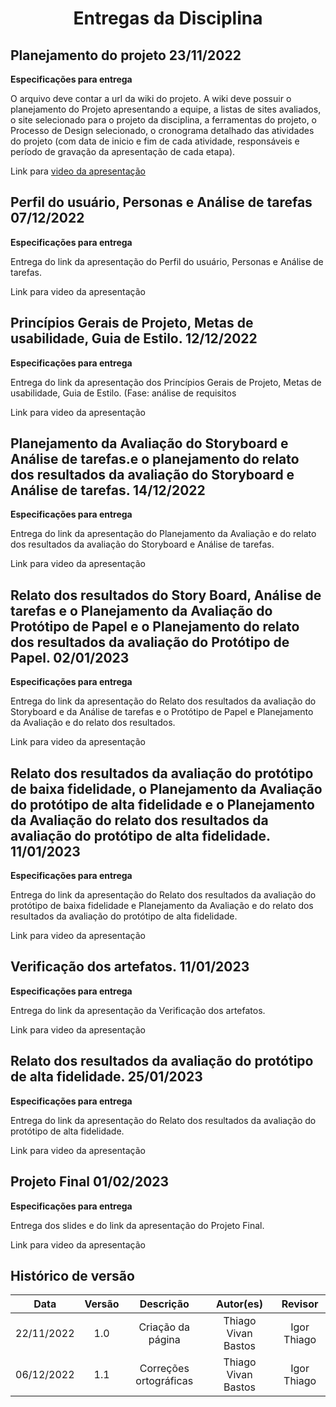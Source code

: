 <h1 align="center">
Entregas da Disciplina
</h1>


## Planejamento do projeto 23/11/2022

**Especificações para entrega**

O arquivo deve contar a url da wiki do projeto. A wiki deve possuir o planejamento do Projeto    apresentando a equipe, a listas de sites avaliados, o site selecionado para o projeto da disciplina, a ferramentas do projeto, o Processo de Design selecionado, o cronograma detalhado das atividades do projeto (com data de inicio e fim de cada atividade, responsáveis e período de gravação da apresentação de cada etapa).

Link para [video da apresentação](https://youtu.be/tGAahnjMLjE)




## Perfil do usuário, Personas e Análise de tarefas 07/12/2022

**Especificações para entrega**

Entrega do link da apresentação do Perfil do usuário, Personas e Análise de tarefas.

Link para <a>video da apresentação</a>




## Princípios Gerais de Projeto, Metas de usabilidade, Guia de Estilo. 12/12/2022

**Especificações para entrega**

Entrega do link da apresentação dos Princípios Gerais de Projeto, Metas de usabilidade, Guia de Estilo. (Fase: análise de requisitos

Link para <a>video da apresentação</a>





## Planejamento da Avaliação do Storyboard e Análise de tarefas.e o planejamento do relato dos resultados da avaliação do Storyboard e Análise de tarefas. 14/12/2022

**Especificações para entrega**

Entrega do link da apresentação do Planejamento da Avaliação e do relato dos resultados da avaliação do Storyboard e Análise de tarefas.

Link para <a>video da apresentação</a>





## Relato dos resultados do Story Board, Análise de tarefas e o Planejamento da Avaliação do Protótipo de Papel e o Planejamento do relato dos resultados da avaliação do Protótipo de Papel. 02/01/2023


**Especificações para entrega**

Entrega do link da apresentação do Relato dos resultados da avaliação do Storyboard e da Análise de tarefas e o Protótipo de Papel e Planejamento da Avaliação e do relato dos resultados.

Link para <a>video da apresentação</a>







## Relato dos resultados da avaliação do protótipo de baixa fidelidade, o Planejamento da Avaliação do protótipo de alta fidelidade e o Planejamento da Avaliação do relato dos resultados da avaliação do protótipo de alta fidelidade. 11/01/2023

**Especificações para entrega**

Entrega do link da apresentação do Relato dos resultados da avaliação do protótipo de baixa  fidelidade e Planejamento da Avaliação e do relato dos resultados da avaliação do protótipo de alta fidelidade.

Link para <a>video da apresentação</a>



## Verificação dos artefatos. 11/01/2023

**Especificações para entrega**


Entrega do link da apresentação da Verificação dos artefatos.

Link para <a>video da apresentação</a>



## Relato dos resultados da avaliação do protótipo de alta fidelidade. 25/01/2023

**Especificações para entrega**

Entrega do link da apresentação do Relato dos resultados da avaliação do protótipo de alta fidelidade.

Link para <a>video da apresentação</a>


## Projeto Final 01/02/2023

**Especificações para entrega**

Entrega dos slides e do link da apresentação do Projeto Final.

Link para <a>video da apresentação</a>


## Histórico de versão
|    Data    | Versão | Descrição    | Autor(es)    | Revisor            |
| :--------: | :----: | :----------: | :----------: | :----------------: |
| 22/11/2022 |  1.0   | Criação da página  | Thiago Vivan Bastos | Igor Thiago |
| 06/12/2022 |  1.1   | Correções ortográficas  | Thiago Vivan Bastos | Igor Thiago |